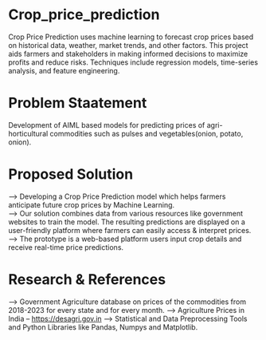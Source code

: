 # Crop_price_prediction
Crop Price Prediction uses machine learning to forecast crop prices based on historical data, weather, market trends, and other factors. This project aids farmers and stakeholders in making informed decisions to maximize profits and reduce risks. Techniques include regression models, time-series analysis, and feature engineering.
# Problem Staatement
Development of AIML based models for predicting prices of agri-horticultural commodities such as pulses and vegetables(onion, potato, onion).
# Proposed Solution
--> Developing a Crop Price Prediction model which helps farmers anticipate future crop prices by Machine Learning.                             
--> Our solution combines data from various resources like government websites to train the model. The resulting predictions are displayed on a user-friendly platform where farmers can 
    easily access & interpret prices.                                                              
--> The prototype is a web-based platform users input crop details and receive real-time price predictions.
# Research & References
--> Government Agriculture database on prices of the commodities from 2018-2023 for every state and for every month.
--> Agriculture Prices in India – https://desagri.gov.in
--> Statistical and Data Preprocessing Tools and Python Libraries like Pandas, Numpys and Matplotlib.





